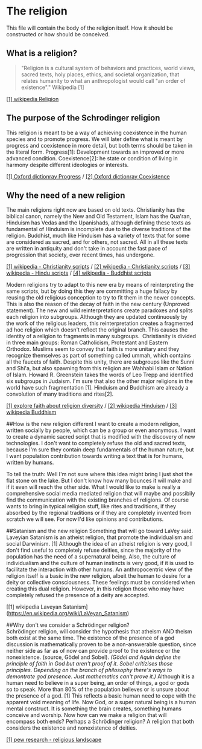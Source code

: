 # The religion
This file will contain the body of the religion itself. How it should be constructed or how should be conceived.

## What is a religion?
> "Religion is a cultural system of behaviors and practices, world views, sacred texts, holy places, ethics, and societal organization, 
> that relates humanity to what an anthropologist would call "an order of existence"."
> Wikipedia [1] 

[[1] wikipedia Religion](https://en.wikipedia.org/wiki/Religion)

## The purpose of the Schrodinger religion
This religion is meant to be a way of achieving coexistence in the human species and to promote progress.
We will later define what is meant by progress and coexistence in more detail, but both terms should be taken in the literal form.
Progress[1]: Development towards an improved or more advanced condition.
Coexistence[2]: he state or condition of living in harmony despite different ideologies or interests. 

[[1] Oxford dictionray Progress](https://en.oxforddictionaries.com/definition/progress) / 
[[2] Oxford dictionray Coexistence](https://en.oxforddictionaries.com/definition/coexistence)

## Why the need of a new religion
The main religions right now are based on old texts. Christianity has the biblical canon, namely the New and Old Testament,
Islam has the Qua'ran, Hinduism has Vedas and the Upanishads, although defining these texts as fundamental of Hinduism is incomplete
due to the diverse traditions of the religion. Buddhist, much like Hinduism has a variety of texts that for some are considered as
sacred, and for others, not sacred. All in all these texts are written in antiquity and don't take in account the fast pace of
progression that society, over recent times, has undergone.

[[1] wikipedia - Christianity scripts](https://en.wikipedia.org/wiki/Christianity#Scriptures) /
[[2] wikipedia - Christianity scripts](https://en.wikipedia.org/wiki/Quran) / 
[[3] wikipedia - Hindu scripts](https://en.wikipedia.org/wiki/Hindu_texts) /
[[4] wikipedia - Buddhist scripts](https://en.wikipedia.org/wiki/Buddhism#Buddhist_texts)

Modern religions try to adapt to this new era by means of reinterpreting the same scripts,
but by doing this they are committing a huge fallacy by reusing the old religious conception to try to fit them in the newer concepts.
This is also the reason of the decay of faith in the new century (Unproved statement). The new and wild reinterpretations create paradoxes
and splits each religion into subgroups. Although they are updated continuously by the work of the religious leaders,
this reinterpretation creates a fragmented ad hoc religion which doesn't reflect the original branch.
This causes the identity of a religion to fragments in many subgroups.  Christianity is divided in three main groups:
Roman Catholicism, Protestant and Eastern Orthodox. Muslims seem to convey that faith is more unitary and they recognize
themselves as part of something called ummah, which contains all the faucets of faith. Despite this unity,
there are subgroups like the Sunni and Shi'a, but also spawning from this religion are Wahhabi Islam or Nation of Islam.
Howard R. Greenstein takes the words of  Leo Trepp and identified six subgroups in Judaism. I'm sure that also the other major religions in the world have such fragmentation [1]. Hinduism and Buddhism are already a convolution of many traditions and rites[2].

[[1] explore faith about religion diversity](http://www.explorefaith.com/neighbors/origin/sub_c.html) / 
[[2] wikipedia Hinduism](https://en.wikipedia.org/wiki/Hinduism) / 
[[3] wikipedia Buddhism](https://en.wikipedia.org/wiki/Buddhism)

##How is the new religion different
I want to create a modern religion, written socially by people, which can be a group or even anonymous.
I want to create a dynamic sacred script that is modified with the discovery of new technologies.
I don't want to completely refuse the old and sacred texts, because I'm sure they contain deep fundamentals of the human nature,
but I want population contribution towards writing a text that is for humans, written by humans.

To tell the truth: Well I'm not sure where this idea might bring
I just shot the flat stone on the lake.
But I don't know how many bounces it will make and if it even will reach the other side.
What I would like to make is really a comprehensive social media mediated religion that will maybe and possibily find the communication with the existing branches of religions.
Of course wants to bring in typical religion stuff, like rites and traditions, if they absorbed by the regional traditions or if they are completely invented from scratch we will see.
For now I'd like opinions and contributions.

##Satanism and the new religion
Something that will go toward LaVey said. Laveyian Satanism is an atheist religion, that promote the individualism
and social Darwinism. [1] Although the idea of an atheist religion is very good, I don't find useful to completely refuse deities,
since the majority of the population has the need of a supernatural being. Also, the culture of individualism and the culture of human
instincts is very good, if it is used to facilitate the interaction with other humans.
An anthropocentric view of the religion itself is a basic in the new religion,
albeit the human to desire for a deity or collective consciousness. These feelings must be considered when creating this dual religion.
However, in this religion those who may have completely refused the presence of a deity are accepted.

[[1] wikipedia Laveyan Satanism] (https://en.wikipedia.org/wiki/LaVeyan_Satanism)

##Why don't we consider a Schrödinger religion?  
Schrödinger religion, will consider the hypothesis that atheism AND theism both exist at the same time.
The existence of the presence of a god discussion is mathematically proven to be a non-answerable question,
since neither side as far as of now can provide proof to the existence or the nonexistence. (source, Gödel and Sobel).
*(Gödel and Aquin define the principle of faith in God but aren't proof of it. Sobel critizises those principles.*
*Depending on the branch of philosophy there's ways to demontrate god presence. Just mathematics can't prove it.)*
Although it is a human need to believe in a super being, an order of things, a god or gods so to speak.
More than 80% of the population believes or is unsure about the presence of a god. [1]
This reflects a basic human need to cope with the apparent void meaning of life. Now God, or a super natural being
is a human mental construct. It is something the brain creates, something humans conceive and worship.
Now how can we make a religion that will encompass both ends? Perhaps a Schrödinger religion?
A religion that both considers the existence and nonexistence of deities.

[[1] pew research - religious landscape](http://www.pewforum.org/2012/12/18/global-religious-landscape-exec/)

